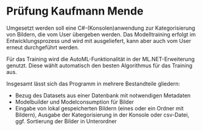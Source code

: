 # Prüfung Kaufmann Mende

Umgesetzt werden soll eine C#-(Konsolen)anwendung zur Kategorisierung von Bildern, die vom User übergeben werden.
Das Modelltraining erfolgt im Entwicklungsprozess und wird mit ausgeliefert, kann aber auch vom User erneut durchgeführt werden.

Für das Training wird die AutoML-Funktionalität in der ML.NET-Erweiterung genutzt. Diese wählt automatisch den besten Algorithmus für das Training aus. 

Insgesamt lässt sich das Programm in mehrere Bestandteile gliedern:
* Bezug des Datasets aus einer Datenbank mit notwendigen Metadaten
* Modelbuilder und Modelconsumption für Bilder
* Eingabe von lokal gespeicherten Bildern (eines oder ein Ordner mit Bildern), Ausgabe der Kategorisierung in der Konsole oder csv-Datei, ggf. Sortierung der Bilder in Unterordner

